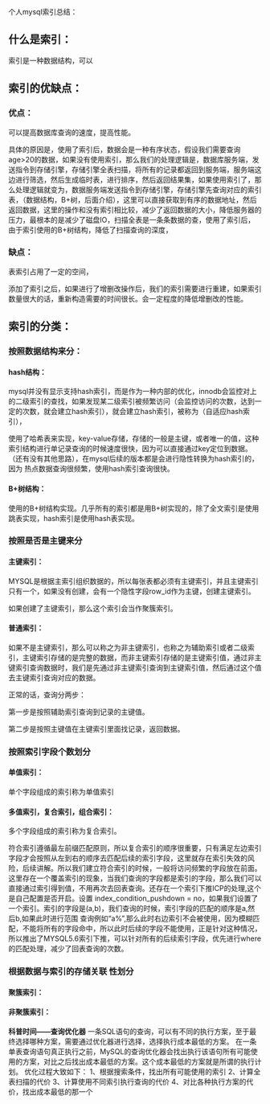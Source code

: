 个人mysql索引总结：

## 什么是索引：

索引是一种数据结构，可以



## 索引的优缺点：

### 优点：

可以提高数据库查询的速度，提高性能。

具体的原因是，使用了索引后，数据会是一种有序状态，假设我们需要查询 age>20的数据，如果没有使用索引，那么我们的处理逻辑是，数据库服务端，发送指令到存储引擎，存储引擎全表扫描，将所有的记录都返回到服务端，服务端这边进行筛选，然后生成临时表，进行排序，然后返回结果集，如果使用索引了，那么处理逻辑就变为，数据服务端发送指令到存储引擎，存储引擎先查询对应的索引表，（数据结构，B+树，后面介绍），这里可以直接获取到有序的数据地址，然后返回数据，这里的操作和没有索引相比较，减少了返回数据的大小，降低服务器的压力，最根本的是减少了磁盘IO，扫描全表是一条条数据的查，使用了索引后，由于索引使用的B+树结构，降低了扫描查询的深度，

### 缺点：

表索引占用了一定的空间，

添加了索引之后，如果进行了增删改操作后，我们的索引需要进行重建，如果索引数量很大的话，重新构造需要的时间很长。会一定程度的降低增删改的性能。



## 索引的分类：

### 按照数据结构来分：

#### hash结构：

mysql并没有显示支持hash索引，而是作为一种内部的优化，innodb会监控对上的二级索引的查找，如果发现某二级索引被频繁访问（会监控访问的次数，达到一定的次数，就会建立hash索引），就会建立hash索引，被称为（自适应hash索引），

使用了哈希表来实现，key-value存储，存储的一般是主键，或者唯一的值，这种索引结构进行单记录查询的时候速度很快，因为可以直接通过key定位到数据。（还有没有其他思路），在mysql后续的版本都是会进行隐性转换为hash索引的，因为 热点数据查询很频繁，使用hash索引查询很快。

#### B+树结构：

使用的B+树结构实现。几乎所有的索引都是用B+树实现的，除了全文索引是使用跳表实现，hash索引是使用hash表实现。



### 按照是否是主键来分

#### 主键索引：

MYSQL是根据主索引组织数据的，所以每张表都必须有主键索引，并且主键索引只有一个，如果没有创建，会有一个隐性字段row_id作为主键，创建主键索引。

如果创建了主键索引，那么这个索引会当作聚簇索引。



#### 普通索引：

如果不是主键索引，那么可以称之为非主键索引，也称之为辅助索引或者二级索引，主键索引存储的是完整的数据，而非主键索引存储的是主键索引值，通过非主键索引查询数据时，我们是先通过非主键索引查询到主键索引值，然后通过这个值去主键索引查询对应的数据。

正常的话，查询分两步：

第一步是按照辅助索引查询到记录的主键值。

第二步是按照主键值在主键索引里面找记录，返回数据。



### 按照索引字段个数划分

#### 单值索引：

单个字段组成的索引称为单值索引



#### 多值索引，复合索引，组合索引：

多个字段组成的索引称为复合索引。

符合索引遵循最左前缀匹配原则，所以复合索引的顺序很重要，只有满足左边索引字段才会按照从左到右的顺序去匹配后续的索引字段，这里就存在索引失效的风险，后续讲解。所以我们建立符合索引的时候，一般将访问频繁的字段放在前面。这里存在一个覆盖索引的现象，当我们查询的字段都是索引的字段，那么我们可以直接通过索引得到值，不用再次去回表查询。还存在一个索引下推ICP的处理,这个是自己配置是否开启。设置 index_condition_pushdown = no，如果我们设置了一个索引。索引的字段是(a,b)，我们查询的时候，索引字段的匹配的顺序是a,然后b,如果此时进行范围 查询例如“a%”,那么此时右边索引不会被使用，因为模糊匹配，不能将所有的字段命中，所以此时后续的字段不能使用，正是针对这种情况，所以推出了MYSQL5.6索引下推，可以针对所有的后续索引字段，优先进行where的匹配处理，减少了回表查询的次数。



### 根据数据与索引的存储关联 性划分

#### 聚簇索引：





#### 非聚簇索引：







**科普时间——查询优化器** 一条SQL语句的查询，可以有不同的执行方案，至于最终选择哪种方案，需要通过优化器进行选择，选择执行成本最低的方案。 在一条单表查询语句真正执行之前，MySQL的查询优化器会找出执行该语句所有可能使用的方案，对比之后找出成本最低的方案。这个成本最低的方案就是所谓的执行计划。 优化过程大致如下： 1、根据搜索条件，找出所有可能使用的索引 2、计算全表扫描的代价 3、计算使用不同索引执行查询的代价 4、对比各种执行方案的代价，找出成本最低的那一个
